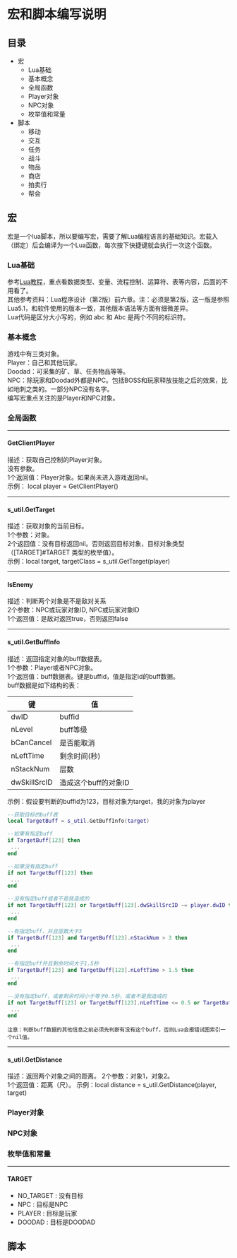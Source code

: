 宏和脚本编写说明
====================================

## 目录
  * 宏
    * Lua基础
    * 基本概念
    * 全局函数
    * Player对象
    * NPC对象
    * 枚举值和常量
  * 脚本
    * 移动
    * 交互
    * 任务
    * 战斗
    * 物品
    * 商店
    * 拍卖行
    * 帮会

## 宏
宏是一个lua脚本，所以要编写宏，需要了解Lua编程语言的基础知识。宏载入（绑定）后会编译为一个Lua函数，每次按下快捷键就会执行一次这个函数。

### Lua基础
参考[Lua教程](http://www.runoob.com/lua/lua-tutorial.html)，重点看数据类型、变量、流程控制、运算符、表等内容，后面的不用看了。<br>
其他参考资料：Lua程序设计（第2版）前六章。注：必须是第2版，这一版是参照Lua5.1，和软件使用的版本一致，其他版本语法等方面有细微差异。<br>
Lua代码是区分大小写的，例如 abc 和 Abc 是两个不同的标识符。

### 基本概念
游戏中有三类对象。<br>
Player：自己和其他玩家。<br>
Doodad：可采集的矿、草、任务物品等等。<br>
NPC：除玩家和Doodad外都是NPC。包括BOSS和玩家释放技能之后的效果，比如地刺之类的。一部分NPC没有名字。<br>
编写宏重点关注的是Player和NPC对象。


### 全局函数

---
#### GetClientPlayer
描述：获取自己控制的Player对象。<br>
没有参数。<br>
1个返回值：Player对象。如果尚未进入游戏返回nil。<br>
示例： local player = GetClientPlayer()<br>

---
#### s_util.GetTarget
描述：获取对象的当前目标。<br>
1个参数：对象。<br>
2个返回值：没有目标返回nil。否则返回目标对象，目标对象类型（[TARGET]#TARGET 类型的枚举值）。<br>
示例：local target, targetClass = s_util.GetTarget(player)<br>

---
#### IsEnemy
描述：判断两个对象是不是敌对关系<br>
2个参数：NPC或玩家对象ID, NPC或玩家对象ID<br>
1个返回值：是敌对返回true，否则返回false<br>

---
#### s_util.GetBuffInfo
描述：返回指定对象的buff数据表。<br>
1个参数：Player或者NPC对象。<br>
1个返回值：buff数据表。键是buffid，值是指定id的buff数据。<br>
buff数据是如下结构的表：<br>

| 键 | 值
| --- | ---
| dwID | buffid
| nLevel | buff等级
| bCanCancel | 是否能取消
| nLeftTime | 剩余时间(秒)
| nStackNum | 层数
| dwSkillSrcID | 造成这个buff的对象ID

示例：假设要判断的buffid为123，目标对象为target，我的对象为player<br>
```Lua
--获取目标的buff表
local TargetBuff = s_util.GetBuffInfo(target)

--如果有指定buff
if TargetBuff[123] then
 ...
end

--如果没有指定buff
if not TargetBuff[123] then
 ...
end

--没有指定buff或者不是我造成的
if not TargetBuff[123] or TargetBuff[123].dwSkillSrcID ~= player.dwID then
 ...
end

--有指定buff，并且层数大于3
if TargetBuff[123] and TargetBuff[123].nStackNum > 3 then
 ...
end

--有指定buff并且剩余时间大于1.5秒
if TargetBuff[123] and TargetBuff[123].nLeftTime > 1.5 then
 ...
end

--没有指定buff，或者剩余时间小于等于0.5秒，或者不是我造成的
if not TargetBuff[123] or TargetBuff[123].nLeftTime <= 0.5 or TargetBuff[123].dwSkillSrcID ~= player.dwID then
 ...
end
```
`注意：判断buff数据的其他信息之前必须先判断有没有这个buff，否则Lua会报错试图索引一个nil值。`

---
#### s_util.GetDistance
描述：返回两个对象之间的距离。
2个参数：对象1，对象2。<br>
1个返回值：距离（尺）。
示例：local distance = s_util.GetDistance(player, target)


### Player对象

### NPC对象

### 枚举值和常量

---
#### TARGET
 * NO_TARGET : 没有目标
 * NPC : 目标是NPC
 * PLAYER : 目标是玩家
 * DOODAD : 目标是DOODAD




## 脚本
    
